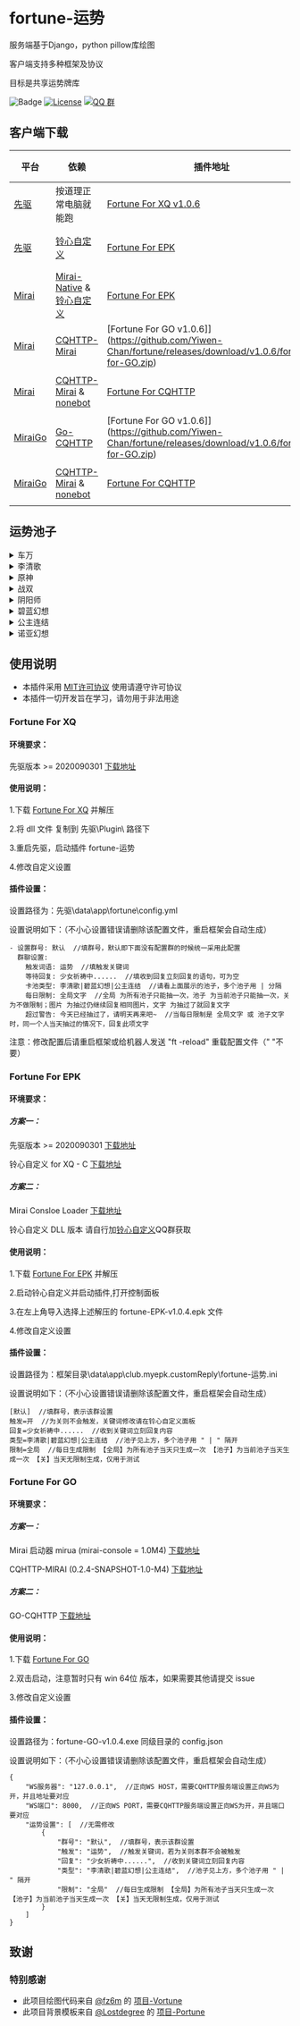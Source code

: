 # fortune-运势
服务端基于Django，python pillow库绘图

客户端支持多种框架及协议

目标是共享运势牌库

![Badge](https://img.shields.io/badge/OneBot-v11-black)
[![License](https://img.shields.io/github/license/Yiwen-Chan/fortune.svg)](https://raw.githubusercontent.com/Yiwen-Chan/fortune/master/LICENSE)
[![QQ 群](https://img.shields.io/badge/qq%E7%BE%A4-1048452984-green.svg)](https://jq.qq.com/?_wv=1027&k=QMb7x1mM)

## 客户端下载
| 平台 | 依赖 | 插件地址 | 备注 |
| --- | --- | --- | --- |
| [先驱](https://www.xianqubot.com/) | 按道理正常电脑就能跑 | [Fortune For XQ v1.0.6](https://github.com/Yiwen-Chan/fortune/releases/download/v1.0.6/fortune-for-XQ.zip) | 已发布 |
| [先驱](https://www.xianqubot.com/) | [铃心自定义](http://qm.myepk.club/variable/) | [Fortune For EPK](https://github.com/Yiwen-Chan/fortune/releases/download/v1.0.4/fortune-EPK-v1.0.4.zip) | 已发布 |
| [Mirai](https://github.com/mamoe/mirai) | [Mirai-Native](https://github.com/iTXTech/mirai-native) & [铃心自定义](http://qm.myepk.club/variable/) | [Fortune For EPK](https://github.com/Yiwen-Chan/fortune/releases/download/v1.0.4/fortune-EPK-v1.0.4.zip) | 已发布 |
| [Mirai](https://github.com/mamoe/mirai) | [CQHTTP-Mirai](https://github.com/yyuueexxiinngg/cqhttp-mirai) | [Fortune For GO v1.0.6]](https://github.com/Yiwen-Chan/fortune/releases/download/v1.0.6/fortune-for-GO.zip) | 已发布 |
| [Mirai](https://github.com/mamoe/mirai) | [CQHTTP-Mirai](https://github.com/yyuueexxiinngg/cqhttp-mirai) & [nonebot](https://github.com/nonebot/nonebot) | [Fortune For CQHTTP](https://github.com/Yiwen-Chan/fortune) | 待发布 |
| [MiraiGo](https://github.com/Mrs4s/MiraiGo) | [Go-CQHTTP](https://github.com/Mrs4s/go-cqhttp) | [Fortune For GO v1.0.6]](https://github.com/Yiwen-Chan/fortune/releases/download/v1.0.6/fortune-for-GO.zip) | 已发布 |
| [MiraiGo](https://github.com/Mrs4s/MiraiGo) | [CQHTTP-Mirai](https://github.com/yyuueexxiinngg/cqhttp-mirai) & [nonebot](https://github.com/nonebot/nonebot) | [Fortune For CQHTTP](https://github.com/Yiwen-Chan/fortune) | 待发布 |

## 运势池子
<details>
<summary>车万</summary>

- 作者：@妖
- 展示：

<img width="160" src="/server/server/fortune/data/img/车万/灵梦3.jpg" alt="example">&emsp;
<img width="160" src="/server/server/fortune/data/img/车万/妖梦4.jpg" alt="example">&emsp;
<img width="160" src="/server/server/fortune/data/img/车万/幽幽子.jpg" alt="example">&emsp;

</details>
<details>
<summary>李清歌</summary>

- 作者：@aFox
- 展示：

<img width="160" src="/server/server/fortune/data/img/李清歌/2.png" alt="example">&emsp;
<img width="160" src="/server/server/fortune/data/img/李清歌/9.png" alt="example">&emsp;
<img width="160" src="/server/server/fortune/data/img/李清歌/11.png" alt="example">&emsp;

</details>
<details>
<summary>原神</summary>

- 作者：[@石头](https://github.com/Katou-Kouseki)
- 展示：

<img width="160" src="/server/server/fortune/data/img/原神/刻晴.jpg" alt="example">&emsp;
<img width="160" src="/server/server/fortune/data/img/原神/芭芭拉.jpg" alt="example">&emsp;
<img width="160" src="/server/server/fortune/data/img/原神/重云.jpg" alt="example">&emsp;

</details>
<details>
<summary>战双</summary>

- 作者：@汐
- 展示：

<img width="160" src="/server/server/fortune/data/img/战双/12.png" alt="example">&emsp;
<img width="160" src="/server/server/fortune/data/img/战双/17.png" alt="example">&emsp;
<img width="160" src="/server/server/fortune/data/img/战双/21.png" alt="example">&emsp;

</details>
<details>
<summary>阴阳师</summary>

- 作者：[@木理](https://github.com/Yiwen-Chan) 
- 展示：

<img width="160" src="/server/server/fortune/data/img/阴阳师/彼岸花.png" alt="example">&emsp;
<img width="160" src="/server/server/fortune/data/img/阴阳师/青行灯1.png" alt="example">&emsp;
<img width="160" src="/server/server/fortune/data/img/阴阳师/雪女1.png" alt="example">&emsp;

</details>
<details>
<summary>碧蓝幻想</summary>

- 作者：@一位不愿意透露姓名的神秘人
- 展示：

<img width="160" src="/server/server/fortune/data/img/碧蓝幻想/png15.png" alt="example">&emsp;
<img width="160" src="/server/server/fortune/data/img/碧蓝幻想/png28.png" alt="example">&emsp;
<img width="160" src="/server/server/fortune/data/img/碧蓝幻想/png85.png" alt="example">&emsp;

</details>
<details>
<summary>公主连结</summary>

- 作者：[@Lostdegree](https://github.com/Lostdegree)
- 展示：

<img width="160" src="/server/server/fortune/data/img/公主连结/frame_1.jpg" alt="example">&emsp;
<img width="160" src="/server/server/fortune/data/img/公主连结/frame_4.jpg" alt="example">&emsp;
<img width="160" src="/server/server/fortune/data/img/公主连结/frame_23.jpg" alt="example">&emsp;

</details>
<details>
<summary>诺亚幻想</summary>

- 作者：@汐言
- 展示：

<img width="160" src="/server/server/fortune/data/img/诺亚幻想/乌鸦4.jpg" alt="example">&emsp;
<img width="160" src="/server/server/fortune/data/img/诺亚幻想/鳄鱼4.jpg" alt="example">&emsp;
<img width="160" src="/server/server/fortune/data/img/诺亚幻想/蝴蝶2.jpg" alt="example">&emsp;

</details>

## 使用说明
- 本插件采用 [MIT许可协议](https://raw.githubusercontent.com/Yiwen-Chan/fortune/master/LICENSE) 使用请遵守许可协议
- 本插件一切开发旨在学习，请勿用于非法用途

### Fortune For XQ

#### 环境要求：

先驱版本 >= 2020090301  [下载地址](http://api.xianqubot.com/index.php?newver=beta)

#### 使用说明：

1.下载 [Fortune For XQ](https://github.com/Yiwen-Chan/fortune/releases/download/v1.0.5/fortune-XQ-v1.0.5.zip) 并解压

2.将 dll 文件 复制到 先驱\Plugin\ 路径下

3.重启先驱，启动插件 fortune-运势

4.修改自定义设置

#### 插件设置：

设置路径为：先驱\data\app\fortune\config.yml

设置说明如下：（不小心设置错误请删除该配置文件，重启框架会自动生成）

```
- 设置群号: 默认  //填群号，默认即下面没有配置群的时候统一采用此配置
  群聊设置:
    触发词语: 运势  //填触发关键词
    等待回复: 少女祈祷中......  //填收到回复立刻回复的语句，可为空
    卡池类型: 李清歌|碧蓝幻想|公主连结  //请看上面展示的池子，多个池子用 | 分隔
    每日限制: 全局文字  //全局 为所有池子只能抽一次，池子 为当前池子只能抽一次，关 为不做限制；图片 为抽过仍继续回复相同图片，文字 为抽过了就回复文字
    超过警告: 今天已经抽过了，请明天再来吧~  //当每日限制是 全局文字 或 池子文字 时，同一个人当天抽过的情况下，回复此项文字
```
注意：修改配置后请重启框架或给机器人发送 "ft -reload" 重载配置文件（" "不要）
### Fortune For EPK

#### 环境要求：

##### 方案一：

先驱版本 >= 2020090301  [下载地址](http://api.xianqubot.com/index.php?newver=beta)

铃心自定义 for XQ - C  [下载地址](http://qm.myepk.club/variable/)

##### 方案二：

Mirai Consloe Loader [下载地址](https://github.com/iTXTech/mirai-console-loader)

铃心自定义 DLL 版本 请自行加[铃心自定义](http://qm.myepk.club/variable/)QQ群获取

#### 使用说明：

1.下载 [Fortune For EPK](https://github.com/Yiwen-Chan/fortune/releases/download/v1.0.4/fortune-EPK-v1.0.4.zip) 并解压

2.启动铃心自定义并启动插件,打开控制面板

3.在左上角导入选择上述解压的 fortune-EPK-v1.0.4.epk 文件

4.修改自定义设置

#### 插件设置：

设置路径为：框架目录\data\app\club.myepk.customReply\fortune-运势.ini

设置说明如下：（不小心设置错误请删除该配置文件，重启框架会自动生成）

```
[默认]  //填群号，表示该群设置
触发=开  //为关则不会触发，关键词修改请在铃心自定义面板
回复=少女祈祷中......  //收到关键词立刻回复内容
类型=李清歌|碧蓝幻想|公主连结  //池子见上方，多个池子用 " | " 隔开
限制=全局  //每日生成限制 【全局】为所有池子当天只生成一次 【池子】为当前池子当天生成一次 【关】当天无限制生成，仅用于测试
```

### Fortune For GO
#### 环境要求：

##### 方案一：

Mirai 启动器 mirua (mirai-console = 1.0M4) [下载地址](https://github.com/zkonge/mirua)

CQHTTP-MIRAI (0.2.4-SNAPSHOT-1.0-M4) [下载地址](https://github.com/XZhouQD/cqhttp-mirai/releases/tag/0.2.4-SNAPSHOT-1.0-M4)

##### 方案二：

GO-CQHTTP [下载地址](https://github.com/Mrs4s/go-cqhttp)

#### 使用说明：

1.下载 [Fortune For GO](https://github.com/Yiwen-Chan/fortune/releases/download/v1.0.4/fortune-GO-v1.0.4.exe)

2.双击启动，注意暂时只有 win 64位 版本，如果需要其他请提交 issue

3.修改自定义设置

#### 插件设置：

设置路径为：fortune-GO-v1.0.4.exe 同级目录的 config.json

设置说明如下：（不小心设置错误请删除该配置文件，重启框架会自动生成）

```
{
	"WS服务器": "127.0.0.1",  //正向WS HOST，需要CQHTTP服务端设置正向WS为开，并且地址要对应
	"WS端口": 8000,  //正向WS PORT，需要CQHTTP服务端设置正向WS为开，并且端口要对应
	"运势设置": [  //无需修改
		{
			"群号": "默认",  //填群号，表示该群设置
			"触发": "运势",  //触发关键词，若为关则本群不会被触发
			"回复": "少女祈祷中......",  //收到关键词立刻回复内容
			"类型": "李清歌|碧蓝幻想|公主连结",  //池子见上方，多个池子用 " | " 隔开
			"限制": "全局"  //每日生成限制 【全局】为所有池子当天只生成一次 【池子】为当前池子当天生成一次 【关】当天无限制生成，仅用于测试
		}
    ]
}
```


## 致谢
### 特别感谢
- 此项目绘图代码来自 [@fz6m](https://github.com/fz6m) 的 [项目-Vortune](https://github.com/fz6m/nonebot-plugin/tree/master/CQVortune) 
- 此项目背景模板来自 [@Lostdegree](https://github.com/Lostdegree) 的 [项目-Portune](https://github.com/Lostdegree/Portune)
